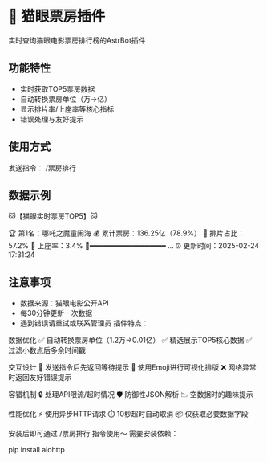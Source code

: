 # 🎥 猫眼票房插件

实时查询猫眼电影票房排行榜的AstrBot插件

## 功能特性
- 实时获取TOP5票房数据
- 自动转换票房单位（万→亿）
- 显示排片率/上座率等核心指标
- 错误处理与友好提示

## 使用方式
发送指令：
/票房排行


## 数据示例
🐱【猫眼实时票房TOP5】🐱

🏆 第1名：哪吒之魔童闹海
💰 累计票房：136.25亿（78.9%）
🎫 排片占比：57.2%
👥 上座率：3.4%
🍿━━━━━━━━━━━━━━━━━━
...
⏰ 更新时间：2025-02-24 17:31:24


## 注意事项
- 数据来源：猫眼电影公开API
- 每30分钟更新一次数据
- 遇到错误请重试或联系管理员
插件特点：

数据优化
✅ 自动转换票房单位（1.2万→0.01亿）
✅ 精选展示TOP5核心数据
✅ 过滤小数点后多余时间戳

交互设计
🐾 发送指令后先返回等待提示
🎨 使用Emoji进行可视化排版
❌ 网络异常时返回友好错误提示

容错机制
🔒 处理API限流/超时情况
🛡️ 防御性JSON解析
📉 空数据时的趣味提示

性能优化
⚡ 使用异步HTTP请求
⏱️ 10秒超时自动取消
📦 仅获取必要数据字段

安装后即可通过 /票房排行 指令使用～ 需要安装依赖：

pip install aiohttp
